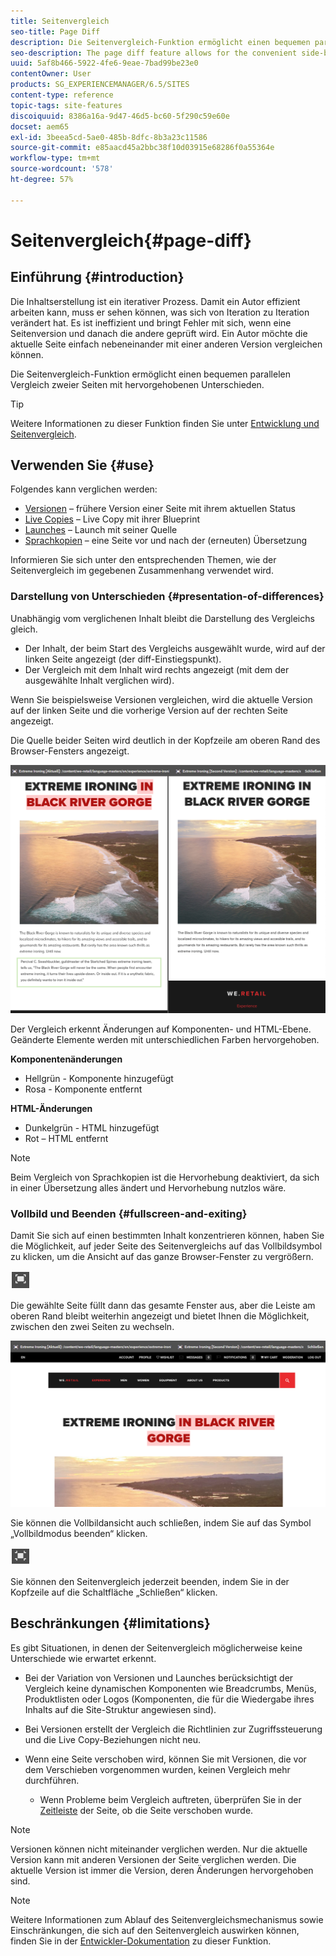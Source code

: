 ```yaml
---
title: Seitenvergleich
seo-title: Page Diff
description: Die Seitenvergleich-Funktion ermöglicht einen bequemen parallelen Vergleich zweier Seiten mit hervorgehobenen Unterschieden.
seo-description: The page diff feature allows for the convenient side-by-side comparison of two pages with their differences highlighted.
uuid: 5af8b466-5922-4fe6-9eae-7bad99be23e0
contentOwner: User
products: SG_EXPERIENCEMANAGER/6.5/SITES
content-type: reference
topic-tags: site-features
discoiquuid: 8386a16a-9d47-46d5-bc60-5f290c59e60e
docset: aem65
exl-id: 3beea5cd-5ae0-485b-8dfc-8b3a23c11586
source-git-commit: e85aacd45a2bbc38f10d03915e68286f0a55364e
workflow-type: tm+mt
source-wordcount: '578'
ht-degree: 57%

---
```


# Seitenvergleich{#page-diff}

## Einführung {#introduction}

Die Inhaltserstellung ist ein iterativer Prozess. Damit ein Autor effizient arbeiten kann, muss er sehen können, was sich von Iteration zu Iteration verändert hat. Es ist ineffizient und bringt Fehler mit sich, wenn eine Seitenversion und danach die andere geprüft wird. Ein Autor möchte die aktuelle Seite einfach nebeneinander mit einer anderen Version vergleichen können.

Die Seitenvergleich-Funktion ermöglicht einen bequemen parallelen Vergleich zweier Seiten mit hervorgehobenen Unterschieden.

>[!TIP]
>
>Weitere Informationen zu dieser Funktion finden Sie unter [Entwicklung und Seitenvergleich](/help/sites-developing/pagediff.md#operation-details).

## Verwenden Sie {#use}

Folgendes kann verglichen werden:

* [Versionen](/help/sites-authoring/working-with-page-versions.md#comparing-a-version-with-current-page) – frühere Version einer Seite mit ihrem aktuellen Status
* [Live Copies](/help/sites-administering/msm-livecopy.md#comparing-a-live-copy-page-with-a-blueprint-page) – Live Copy mit ihrer Blueprint
* [Launches](/help/sites-authoring/launches-editing.md#comparing-a-launch-page-to-its-source-page) – Launch mit seiner Quelle
* [Sprachkopien](/help/sites-administering/tc-manage.md#comparing-language-copies) – eine Seite vor und nach der (erneuten) Übersetzung

Informieren Sie sich unter den entsprechenden Themen, wie der Seitenvergleich im gegebenen Zusammenhang verwendet wird.

### Darstellung von Unterschieden {#presentation-of-differences}

Unabhängig vom verglichenen Inhalt bleibt die Darstellung des Vergleichs gleich.

* Der Inhalt, der beim Start des Vergleichs ausgewählt wurde, wird auf der linken Seite angezeigt (der diff-Einstiegspunkt).
* Der Vergleich mit dem Inhalt wird rechts angezeigt (mit dem der ausgewählte Inhalt verglichen wird).

Wenn Sie beispielsweise Versionen vergleichen, wird die aktuelle Version auf der linken Seite und die vorherige Version auf der rechten Seite angezeigt.

Die Quelle beider Seiten wird deutlich in der Kopfzeile am oberen Rand des Browser-Fensters angezeigt.

![In der Kopfzeile angezeigte Quelle](assets/chlimage_1-109.png)

Der Vergleich erkennt Änderungen auf Komponenten- und HTML-Ebene. Geänderte Elemente werden mit unterschiedlichen Farben hervorgehoben.

**Komponentenänderungen**

* Hellgrün - Komponente hinzugefügt
* Rosa - Komponente entfernt

**HTML-Änderungen**

* Dunkelgrün - HTML hinzugefügt
* Rot – HTML entfernt

>[!NOTE]
>
>Beim Vergleich von Sprachkopien ist die Hervorhebung deaktiviert, da sich in einer Übersetzung alles ändert und Hervorhebung nutzlos wäre.

### Vollbild und Beenden {#fullscreen-and-exiting}

Damit Sie sich auf einen bestimmten Inhalt konzentrieren können, haben Sie die Möglichkeit, auf jeder Seite des Seitenvergleichs auf das Vollbildsymbol zu klicken, um die Ansicht auf das ganze Browser-Fenster zu vergrößern.

![Symbol für den Vollbildmodus](do-not-localize/chlimage_1-18.png)

Die gewählte Seite füllt dann das gesamte Fenster aus, aber die Leiste am oberen Rand bleibt weiterhin angezeigt und bietet Ihnen die Möglichkeit, zwischen den zwei Seiten zu wechseln.

![Mit der oberen Leiste können Sie zwischen Seiten wechseln](assets/chlimage_1-110.png)

Sie können die Vollbildansicht auch schließen, indem Sie auf das Symbol „Vollbildmodus beenden“ klicken.

![Vollbild schließen](do-not-localize/chlimage_1-19.png)

Sie können den Seitenvergleich jederzeit beenden, indem Sie in der Kopfzeile auf die Schaltfläche „Schließen“ klicken.

## Beschränkungen {#limitations}

Es gibt Situationen, in denen der Seitenvergleich möglicherweise keine Unterschiede wie erwartet erkennt.

* Bei der Variation von Versionen und Launches berücksichtigt der Vergleich keine dynamischen Komponenten wie Breadcrumbs, Menüs, Produktlisten oder Logos (Komponenten, die für die Wiedergabe ihres Inhalts auf die Site-Struktur angewiesen sind).
* Bei Versionen erstellt der Vergleich die Richtlinien zur Zugriffssteuerung und die Live Copy-Beziehungen nicht neu.
* Wenn eine Seite verschoben wird, können Sie mit Versionen, die vor dem Verschieben vorgenommen wurden, keinen Vergleich mehr durchführen.

   * Wenn Probleme beim Vergleich auftreten, überprüfen Sie in der [Zeitleiste](/help/sites-authoring/basic-handling.md#timeline) der Seite, ob die Seite verschoben wurde.

>[!NOTE]
>
>Versionen können nicht miteinander verglichen werden. Nur die aktuelle Version kann mit anderen Versionen der Seite verglichen werden. Die aktuelle Version ist immer die Version, deren Änderungen hervorgehoben sind.

>[!NOTE]
>
>Weitere Informationen zum Ablauf des Seitenvergleichsmechanismus sowie Einschränkungen, die sich auf den Seitenvergleich auswirken können, finden Sie in der [Entwickler-Dokumentation](/help/sites-developing/pagediff.md) zu dieser Funktion.
